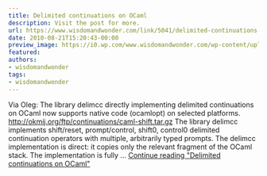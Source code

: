 ```yaml
---
title: Delimited continuations on OCaml
description: Visit the post for more.
url: https://www.wisdomandwonder.com/link/5041/delimited-continuations-on-ocaml
date: 2010-08-21T15:20:43-00:00
preview_image: https://i0.wp.com/www.wisdomandwonder.com/wp-content/uploads/2019/03/cropped-WisdomAndWonderLogoFavicon-2-1.png?fit=512%2C512&ssl=1
featured:
authors:
- wisdomandwonder
tags:
- wisdomandwonder
---
```


Via Oleg: The library delimcc directly implementing delimited continuations on OCaml now supports native code (ocamlopt) on selected platforms. http://okmij.org/ftp/continuations/caml-shift.tar.gz The library delimcc implements shift/reset, prompt/control, shift0, control0 delimited continuation operators with multiple, arbitrarily typed prompts. The delimcc implementation is direct: it copies only the relevant fragment of the OCaml stack. The implementation is fully &hellip; <a href="https://www.wisdomandwonder.com/link/5041/delimited-continuations-on-ocaml" class="more-link">Continue reading<span class="screen-reader-text"> &quot;Delimited continuations on OCaml&quot;</span></a>
